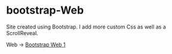 # bootstrap-Web

Site created using Bootstrap. I add more custom Css as well as a ScrollReveal.


Web -> [Bootstrap Web 1](https://pablodinis.github.io/bootstrap-Web/)
